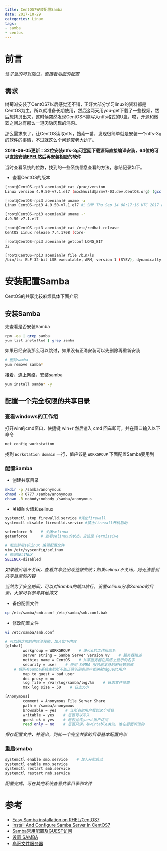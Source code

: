 ```yaml
---
title: CentOS7安装配置Samba
date: 2017-10-29
categories: Linux
tags:
- samba
- centos
---
```



前言
====

*性子急的可以跳过，直接看后面的配置*

需求
----

树莓派安装了CentOS7以后感觉还不错，正好大部分学习linux的资料都是CentOS为主，所以就准备长期使用，然后这两天用you-get下载了一些视频，然后想拷贝出来，这时候突然发现CentOS不能写入ntfs格式的U盘，哎，开源和微软之间总有那么一道肉隐肉现的鸿沟。

那么需求来了，让CentOS读取ntfs，搜索一番，发现很简单就是安装一个ntfs-3g的软件的事情，不过就这么个问题废老大劲了。

**2018-06-05更新：32位安装ntfs-3g可[官网](https://www.tuxera.com/community/open-source-ntfs-3g/)下载源码直接编译安装，64位的可以直接安装[EPEL](https://fedoraproject.org/wiki/EPEL)然后再安装相应的软件**

<!--more-->

当时查看系统的位数，找到的一些系统信息查看的方法，总结记录如下。

-   查看CentOS的版本

``` bash
[root@CentOS-rpi3 aoenian]# cat /proc/version
Linux version 4.9.50-v7.1.el7 (mockbuild@armv7-03.dev.CentOS.org) (gcc version 4.8.5 20150623 (Red Hat 4.8.5-16) (GCC) ) #1 SMP Thu Sep 14 08:17:16 UTC 2017

[root@CentOS-rpi3 aoenian]# uname -a
Linux CentOS-rpi3 4.9.50-v7.1.el7 #1 SMP Thu Sep 14 08:17:16 UTC 2017 armv7l armv7l armv7l GNU/Linux

[root@CentOS-rpi3 aoenian]# uname -r
4.9.50-v7.1.el7

[root@CentOS-rpi3 aoenian]# cat /etc/redhat-release
CentOS Linux release 7.4.1708 (Core)

[root@CentOS-rpi3 aoenian]# getconf LONG_BIT
32

[root@CentOS-rpi3 aoenian]# file /bin/ls
/bin/ls: ELF 32-bit LSB executable, ARM, version 1 (SYSV), dynamically linked (uses shared libs), for GNU/Linux 2.6.32, BuildID[sha1]=c591c4039d5eb3301eb8be1fa4ebaed8cd832240, stripped

```

安装配置Samba
=============

CentOS的共享比较麻烦具体下面介绍

安装Samba
---------

先查看是否安装Samba

``` bash
rpm -qa | grep samba
yum list installed | grep samba
```

如果已经安装那么可以跳过，如果没有正确安装可以先删除再重新安装

``` bash
# 删除samba
yum remove samba*
```

接着，连上网络，安装samba

``` bash
yum install samba* -y
```

配置一个完全权限的共享目录
--------------------------

### 查看windows的工作组

打开win的cmd窗口，快捷键 win+r 然后输入 cmd
回车即可，并在窗口输入以下命令

``` bash
net config workstation
```

找到 `Workstation domain` 一行，值应该是 `WORKGROUP` 下面配置Samba要用到

### 配置Samba

-   创建共享目录

``` bash
mkdir -p /samba/anonymous
chmod -R 0777 /samba/anonymous
chown -R nobody:nobody /samba/anonymous
```

-   关掉防火墙和selinux

``` bash
systemctl stop firewalld.service #停止firewall
systemctl disable firewalld.service #禁止firewall开机启动

setenforce 0    # 关闭selinux
getenforce      # 查看selinux的状态，应该是 Permissive

# 彻底禁用selinux 编辑配置文件
vim /etc/sysconfig/selinux    
# 修改SELINUX
SELINUX=disabled
```

*如果防火墙不关闭，查看共享会出现连接失败；如果selinux不关闭，则无法看到共享目录的内容*

*当然为了安全期间，可以对Samba的端口放行，设置selinux分享Samba的目录，大家可以参考其他博文*

-   备份配置文件

``` bash
cp /etc/samba/smb.conf /etc/samba/smb.conf.bak
```

-   修改配置文件

``` bash
vi /etc/samba/smb.conf

# 可以把之前的内容注释掉，加入如下内容
[global]
        workgroup = WORKGROUP    # 跟win的工作组同名
        server string = Samba Server Version %v    # 服务器描述
        netbios name = CentOS    # 共享服务器在网络上显示的名字
        security = user    # 使用 SAMBA 服务器本身的密码数据库
    # 将所有Samba系统主机所不能正确识别的用户都映射成guest用户
        map to guest = bad user    
        dns proxy = no
        log file = /var/log/samba/log.%m    # 日志文件位置
        max log size = 50    # 日志大小

[Anonymous]
        comment = Anonymous File Server Share
        path = /samba/anonymous
        browsable = yes    # 让所有的用户看到这个项目
        writable = yes    # 是否可以写入
        guest ok = yes    # 是否允许guest账户访问
        read only = no    # 是否只读，与wirtable类似，谁在后面听谁的
```

*保存配置文件，并退出，到此一个完全共享的目录基本配置完毕*

### 重启smaba

``` bash
systemctl enable smb.service    # 加入开机启动
systemctl enable nmb.service
systemctl restart smb.service
systemctl restart nmb.service
```

*配置完成，可在其他系统查看共享目录和文件*

参考
====

-   [Easy Samba installation on RHEL/CentOS7](https://lintut.com/easy-samba-installation-on-rhel-centos-7/)
-   [Install And Configure Samba Server In CentOS7](https://www.unixmen.com/install-configure-samba-server-centos-7/)
-   [Samba常用配置及GUEST访问](http://billtym.blog.51cto.com/1745172/569551)
-   [设置 SAMBA](https://wiki.centos.org/zh/HowTos/SetUpSamba)
-   [鸟哥文件服务器](http://cn.linux.vbird.org/linux_server/0370samba_2.php)
